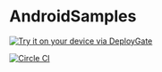 # AndroidSamples

[<img src="https://dply.me/34eqz8/button/large" alt="Try it on your device via DeployGate">](https://dply.me/34eqz8#install)

[![Circle CI](https://circleci.com/gh/noboru-i/android-samples.svg?style=svg)](https://circleci.com/gh/noboru-i/android-samples)
